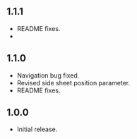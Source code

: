 ## 1.1.1

* README fixes.
*

## 1.1.0

* Navigation bug fixed.
* Revised side sheet position parameter.
* README fixes.

## 1.0.0

* Initial release.
